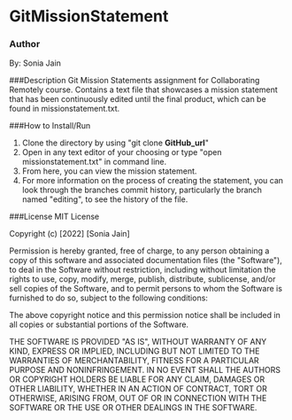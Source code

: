 # GitMissionStatement

### Author
By: Sonia Jain

###Description
Git Mission Statements assignment for Collaborating Remotely course. Contains a text file that showcases a mission statement that has been continuously edited until the final product, which can be found in missionstatement.txt.

###How to Install/Run
1. Clone the directory by using "git clone __GitHub_url__"
2. Open in any text editor of your choosing or type "open missionstatement.txt" in command line.
3. From here, you can view the mission statement.
4. For more information on the process of creating the statement, you can look through the branches commit history, particularly the branch named "editing", to see the history of the file.

###License
MIT License

Copyright (c) [2022] [Sonia Jain]

Permission is hereby granted, free of charge, to any person obtaining a copy
of this software and associated documentation files (the "Software"), to deal
in the Software without restriction, including without limitation the rights
to use, copy, modify, merge, publish, distribute, sublicense, and/or sell
copies of the Software, and to permit persons to whom the Software is
furnished to do so, subject to the following conditions:

The above copyright notice and this permission notice shall be included in all
copies or substantial portions of the Software.

THE SOFTWARE IS PROVIDED "AS IS", WITHOUT WARRANTY OF ANY KIND, EXPRESS OR
IMPLIED, INCLUDING BUT NOT LIMITED TO THE WARRANTIES OF MERCHANTABILITY,
FITNESS FOR A PARTICULAR PURPOSE AND NONINFRINGEMENT. IN NO EVENT SHALL THE
AUTHORS OR COPYRIGHT HOLDERS BE LIABLE FOR ANY CLAIM, DAMAGES OR OTHER
LIABILITY, WHETHER IN AN ACTION OF CONTRACT, TORT OR OTHERWISE, ARISING FROM,
OUT OF OR IN CONNECTION WITH THE SOFTWARE OR THE USE OR OTHER DEALINGS IN THE
SOFTWARE.



